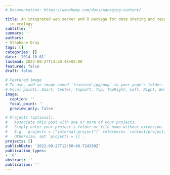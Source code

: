 ```yaml
---
# Documentation: https://wowchemy.com/docs/managing-content/

title: An integrated web server and R package for data sharing and reproducible research
  in ecology
subtitle: ''
summary: ''
authors:
- Stéphane Dray
tags: []
categories: []
date: '2014-10-01'
lastmod: 2022-09-27T14:50:48+02:00
featured: false
draft: false

# Featured image
# To use, add an image named `featured.jpg/png` to your page's folder.
# Focal points: Smart, Center, TopLeft, Top, TopRight, Left, Right, BottomLeft, Bottom, BottomRight.
image:
  caption: ''
  focal_point: ''
  preview_only: false

# Projects (optional).
#   Associate this post with one or more of your projects.
#   Simply enter your project's folder or file name without extension.
#   E.g. `projects = ["internal-project"]` references `content/project/deep-learning/index.md`.
#   Otherwise, set `projects = []`.
projects: []
publishDate: '2022-09-27T12:50:48.724330Z'
publication_types:
- '0'
abstract: ''
publication: ''
---
```

